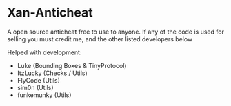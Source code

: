 # Xan-Anticheat
A open source anticheat free to use to anyone.
If any of the code is used for selling you must credit me, and the other listed developers below

Helped with development:
- Luke (Bounding Boxes & TinyProtocol)
- ItzLucky (Checks / Utils)
- FlyCode (Utils)
- sim0n (Utils)
- funkemunky (Utils)
